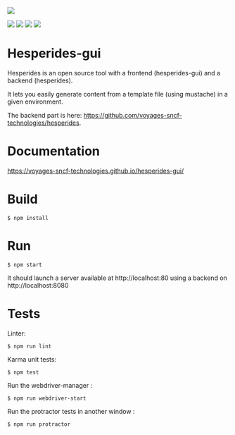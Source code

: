 [![](https://travis-ci.org/voyages-sncf-technologies/hesperides-gui.svg)](https://travis-ci.org/voyages-sncf-technologies/hesperides-gui)

[![](https://img.shields.io/badge/PRs-welcome-brightgreen.svg?style=flat)](http://makeapullrequest.com)
[![](https://img.shields.io/github/issues/voyages-sncf-technologies/hesperides-gui.svg)](https://github.com/voyages-sncf-technologies/hesperides-gui/issues)
[![](https://img.shields.io/github/contributors/voyages-sncf-technologies/hesperides-gui.svg)](https://img.shields.io/github/contributors/voyages-sncf-technologies/hesperides-gui.svg)
[![](https://img.shields.io/badge/License-GPL%20v3-blue.svg)](https://www.gnu.org/licenses/gpl-3.0)

Hesperides-gui
==============

Hesperides is an open source tool with a frontend (hesperides-gui) and a backend (hesperides).

It lets you easily generate content from a template file (using mustache) in a given environment.

The backend part is here: <https://github.com/voyages-sncf-technologies/hesperides>.

Documentation
=============

<https://voyages-sncf-technologies.github.io/hesperides-gui/>

Build
=====

```shell
$ npm install
```

Run
===

```shell
$ npm start
```

It should launch a server available at http://localhost:80 using a backend on http://localhost:8080

Tests
=====

Linter:
```shell
$ npm run lint
```

Karma unit tests:
```shell
$ npm test
```

Run the webdriver-manager :
```shell
$ npm run webdriver-start
```

Run the protractor tests in another window :
```shell
$ npm run protractor
```
